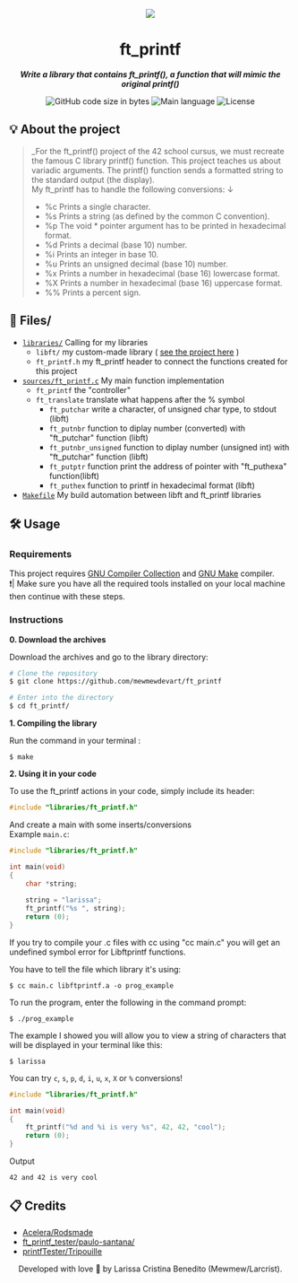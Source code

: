 <p align="center">
  <img src="https://user-images.githubusercontent.com/50052600/202604870-5f64e421-2529-4e21-b94a-25a945b2af3b.png" />
</p>


<h1 align="center">
 ft_printf
</h1>

<p align="center">
	<b><i>Write a library that contains ft_printf(), a function that will mimic the original printf()</i></b><br>
</p>

<p align="center">
	<img alt="GitHub code size in bytes" src="https://img.shields.io/github/languages/code-size/mewmewdevart/ft_printf?color=6272a4" />
	<img alt="Main language" src="https://img.shields.io/github/languages/top/mewmewdevart/ft_printf?color=6272a4"/>
	<img alt="License" src="https://img.shields.io/github/license/mewmewdevart/ft_printf?color=6272a4"/>
</p>

## 💡 About the project

> _For the ft_printf() project of the 42 school cursus, we must recreate the famous C library printf() function. This project teaches us about variadic arguments. The printf() function sends a formatted string to the standard output (the display). <br> My ft_printf has to handle the following conversions: ↓ 
> - %c Prints a single character.
> - %s Prints a string (as defined by the common C convention).
> - %p The void * pointer argument has to be printed in hexadecimal format.
> - %d Prints a decimal (base 10) number.
> - %i Prints an integer in base 10.
> - %u Prints an unsigned decimal (base 10) number.
> - %x Prints a number in hexadecimal (base 16) lowercase format.
> - %X Prints a number in hexadecimal (base 16) uppercase format.
> - %% Prints a percent sign.

## 📁 Files/
* [`libraries/`](libraries) 
	Calling for my libraries <br>
	- ```libft/``` my custom-made library ( [see the project here](https://github.com/mewmewdevart/libft) )
	- ```ft_printf.h``` my ft_printf header to connect the functions created for this project
* [`sources/`](sources)[`ft_printf.c`](sources/ft_printf.c)  My main function implementation
	- ```ft_printf``` the "controller" 
	- ```ft_translate``` translate what happens after the % symbol
		- ```ft_putchar``` write a character, of unsigned char type, to stdout (libft) <br>
		- ```ft_putnbr``` function to diplay number (converted) with "ft_putchar" function  (libft)
		- ```ft_putnbr_unsigned``` function to diplay number (unsigned int) with "ft_putchar" function  (libft)
		- ```ft_putptr``` function  print the address of pointer with "ft_puthexa" function(libft)
		- ```ft_puthex``` function to printf in hexadecimal format (libft)
* [`Makefile`](Makefile) My build automation between libft and ft_printf libraries

## 🛠️ Usage

### Requirements

This project requires [GNU Compiler Collection](https://gcc.gnu.org/) and [GNU Make](https://www.gnu.org/software/make/) compiler. <br>
❗️| Make sure you have all the required tools installed on your local machine then continue with these steps.

### Instructions

**0. Download the archives**

Download the archives and go to the library directory:

```bash
# Clone the repository
$ git clone https://github.com/mewmewdevart/ft_printf

# Enter into the directory
$ cd ft_printf/
```

**1. Compiling the library**

Run the command in your terminal :

```shell
$ make
```

**2. Using it in your code**

To use the ft_printf actions in your code, simply include its header:

```c
#include "libraries/ft_printf.h"
```
And create a main with some inserts/conversions <br>
Example ``main.c``:
```c  
#include "libraries/ft_printf.h"

int	main(void)
{
	char *string;
	
	string = "larissa";
	ft_printf("%s ", string);
	return (0);
}
```
If you try to compile your .c files with cc using "cc main.c" you will get an undefined symbol error for Libftprintf functions.

You have to tell the file which library it's using:
```shell
$ cc main.c libftprintf.a -o prog_example
```
To run the program, enter the following in the command prompt:

```shell
$ ./prog_example
```
The example I showed you will allow you to view a string of characters that will be displayed in your terminal like this:
```shell
$ larissa
```

You can try `c`, `s`, `p`, `d`, `i`, `u`, `x`, `X` or `%` conversions!

```c
#include "libraries/ft_printf.h"

int	main(void)
{
	ft_printf("%d and %i is very %s", 42, 42, "cool");
	return (0);
}
```
Output
```
42 and 42 is very cool
```


## 📋 Credits

* [Acelera/Rodsmade](https://github.com/rodsmade/Projets_42_SP/)
* [ft_printf_tester/paulo-santana/](https://github.com/paulo-santana/ft_printf_tester)
* [printfTester/Tripouille](https://github.com/Tripouille/printfTester)

<p align="center"> Developed with love 💜 by Larissa Cristina Benedito (Mewmew/Larcrist). </p>
